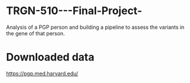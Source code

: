 # TRGN-510---Final-Project-
Analysis of a PGP person and building a pipeline to assess the variants in the gene of that person.

# Downloaded data 
https://pgp.med.harvard.edu/

# 
